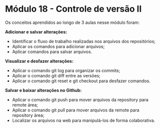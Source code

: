 # Módulo 18 - Controle de versão II

Os conceitos aprendidos ao longo de 3 aulas nesse módulo foram:

**Adicionar e salvar alterações:**
- Identificar o fluxo de trabalho realizadas nos arquivos dos repositórios;
- Aplicar os comandos para adicionar arquivos;
- Aplicar comandos para salvar arquivos.

**Visualizar e desfazer alterações:**
- Aplicar o comando git log para organizar os commits;
- Aplicar o comando git diff entre as versões;
- Aplicar o comando git reset e git checkout para desfazer comandos.

**Salvar e baixar alterações no Github:**
- Aplicar o comando git push para mover arquivos da repository para remote área;
- Aplicar o comando git pull para mover arquivos da remote para repository área;
- Localizar os arquivos na web para manipulá-los de forma colaborativa.
